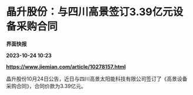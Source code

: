 # 晶升股份：与四川高景签订3.39亿元设备采购合同
**界面快报**

**2023-10-24 10:23**

**https://www.jiemian.com/article/10278157.html**

晶升股份10月24日公告，近日与四川高景太阳能科技有限公司签订了《高景设备采购合同》，合同价款为3.39亿元。